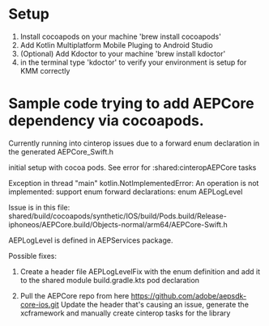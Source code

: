 # Setup
1. Install cocoapods on your machine 'brew install cocoapods'
2. Add Kotlin Multiplatform Mobile Pluging to Android Studio
3. (Optional) Add Kdoctor to your machine 'brew install kdoctor'
4. in the terminal type 'kdoctor' to verify your environment is setup for KMM correctly

# Sample code trying to add AEPCore dependency via cocoapods.
Currently running into cinterop issues due to a forward enum declaration in the generated AEPCore_Swift.h

initial setup with cocoa pods.
See error for :shared:cinteropAEPCore tasks

Exception in thread "main" kotlin.NotImplementedError: An operation is not implemented: support enum forward declarations: enum AEPLogLevel

Issue is in this file:
shared/build/cocoapods/synthetic/IOS/build/Pods.build/Release-iphoneos/AEPCore.build/Objects-normal/arm64/AEPCore-Swift.h

AEPLogLevel is defined in AEPServices package.

Possible fixes:
1. Create a header file AEPLogLevelFix with the enum definition and add it to the shared module build.gradle.kts pod declaration

2. Pull the AEPCore repo from here https://github.com/adobe/aepsdk-core-ios.git
    Update the header that's causing an issue, generate the xcframework and manually create cinterop tasks for the library
